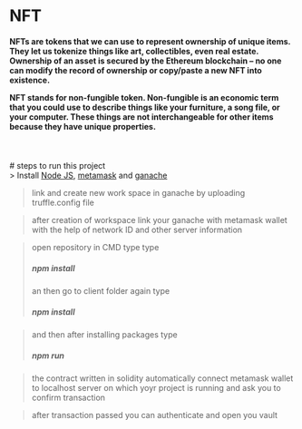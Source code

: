 # NFT
<h4>NFTs are tokens that we can use to represent ownership of unique items. They let us tokenize things like art, collectibles, even real estate. Ownership of an asset is secured by the Ethereum blockchain – no one can modify the record of ownership or copy/paste a new NFT into existence.

NFT stands for non-fungible token. Non-fungible is an economic term that you could use to describe things like your furniture, a song file, or your computer. These things are not interchangeable for other items because they have unique properties.
</h4>
<br>
<br>
# steps to run this project
<br>
> Install <a href="https://nodejs.org/en/">Node JS</a>, <a href="https://metamask.io/">metamask</a> and <a href="https://trufflesuite.com/ganache/">ganache</a>

> link and create new work space in ganache by uploading truffle.config file

> after creation of workspace link your ganache with metamask wallet with the help of network ID and other server information

> open repository in CMD type type <h5>npm install</h5> an then go to client folder again type <h5>npm install</h5>

> and then after installing packages type <h5>npm run</h5>

> the contract written in solidity automatically connect metamask wallet to localhost server on which yoyr project is running and ask you to confirm transaction

> after transaction passed you can authenticate and open you vault

